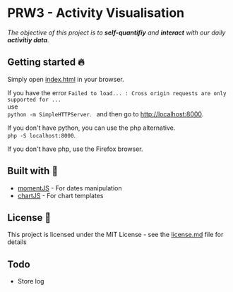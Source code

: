 # PRW3 - Activity Visualisation
_The objective of this project is to **self-quantifiy** and **interact** with our daily **activitiy data**._   
## Getting started :fire:
Simply open [index.html](index.html) in your browser.  
  
If you have the error `Failed to load... : Cross origin requests are only supported for ...`   
use  
`python -m SimpleHTTPServer`.  
and then go to [http://localhost:8000](http://localhost:8000).  

If you don't have python, you can use the php alternative.  
`php -S localhost:8000`.  

If you don't have php, use the Firefox browser.  

## Built with :muscle:
* [momentJS](https://momentjs.com) - For dates manipulation
* [chartJS](http://www.chartjs.org/) - For chart templates

## License :book:
This project is licensed under the MIT License - see the [license.md](license.md) file for details

## Todo
* Store log
